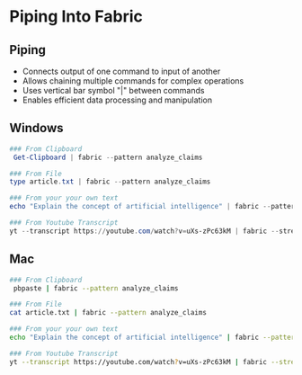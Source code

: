 
# Piping Into Fabric

## Piping

- Connects output of one command to input of another
- Allows chaining multiple commands for complex operations
- Uses vertical bar symbol "|" between commands
- Enables efficient data processing and manipulation

## Windows
```Powershell
### From Clipboard
 Get-Clipboard | fabric --pattern analyze_claims

### From File
type article.txt | fabric --pattern analyze_claims

### From your your own text
echo "Explain the concept of artificial intelligence" | fabric --pattern ai

### From Youtube Transcript
yt --transcript https://youtube.com/watch?v=uXs-zPc63kM | fabric --stream --pattern extract_wisdom
```

## Mac

```bash
### From Clipboard
 pbpaste | fabric --pattern analyze_claims

### From File
cat article.txt | fabric --pattern analyze_claims

### From your your own text
echo "Explain the concept of artificial intelligence" | fabric --pattern ai

### From Youtube Transcript
yt --transcript https://youtube.com/watch?v=uXs-zPc63kM | fabric --stream --pattern extract_wisdom
```
